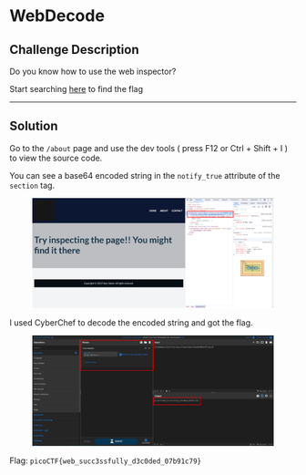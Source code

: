 # WebDecode

## Challenge Description

Do you know how to use the web inspector?

Start searching [here](http://titan.picoctf.net:58480/) to find the flag

***

## Solution

Go to the `/about` page and use the dev tools ( press F12 or Ctrl + Shift + I ) to view the source code.

You can see a base64 encoded string in the `notify_true` attribute of the `section` tag.

<figure><img src="../../../.gitbook/assets/image (17).png" alt=""><figcaption></figcaption></figure>

I used CyberChef to decode the encoded string and got the flag.

<figure><img src="../../../.gitbook/assets/image (18).png" alt=""><figcaption></figcaption></figure>

Flag: `picoCTF{web_succ3ssfully_d3c0ded_07b91c79}`
